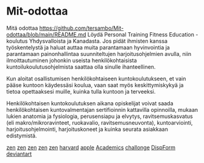 # Mit-odottaa
Mitä odottaa https://github.com/tersambo/Mit-odottaa/blob/main/README.md
Löydä Personal Training Fitness Education -koulutus Yhdysvalloista ja Kanadasta. Jos pidät ihmisten kanssa työskentelystä ja haluat auttaa muita parantamaan hyvinvointia ja parantamaan painonhallintaa suunniteltujen harjoitusohjelmien avulla, niin ilmoittautuminen johonkin useista henkilökohtaisista kuntoilukoulutusohjelmista saattaa olla sinulle ihanteellinen.

Kun aloitat osallistumisen henkilökohtaiseen kuntokoulutukseen, et vain pääse kuntoon käydessäsi koulua, vaan saat myös keskittymiskykyä ja tietoa opettaaksesi muille, kuinka tulla kuntoon ja terveeksi.

Henkilökohtaisen kuntokoulutuksen aikana opiskelijat voivat saada henkilökohtaisen kuntovalmentajan sertifioinnin kattavilla opinnoilla, mukaan lukien anatomia ja fysiologia, perusensiapu ja elvytys, ravitsemuskasvatus (eli makro/mikroravinteet, ruokavalio, ravitsemusneuvonta), kuntoarviointi, harjoitusohjelmointi, harjoituskoneet ja kuinka seurata asiakkaan edistymistä.

<a href="https://zencastr.com/Watch-123Movies-BLACK-ADAM-2022-FullMovie-Online-Streaming">zen</a>
<a href="https://zencastr.com/where-to-black-adam-2k22-online-free-at-home">zen</a>
<a href="https://zencastr.com/Black-Adam-2022-Film-Online-At-123movies">zen</a>
<a href="https://zencastr.com/Where-to-Watch-Black-Adam-Free-Online-Streaming-Today">zen</a>
<a href="https://zencastr.com/Onderwijs-wat-te-verwachten">zen</a>
<a href="https://dataverse.harvard.edu/dataverse/celica-caceane-dataverse/">harvard</a>
<a href="https://podcasts.apple.com/us/podcast/onderwijs-wat-te-verwachten/id1651462782">apple</a>
<a href="https://my.mineralarea.edu/ICS/Academics/LMS/LMS_CSTS/LM-LMS_CSTS-ENG1570_Miller/Education/mymaccedu/alert-software.jnz?portlet=alert-software&amp;screen=View+Post&amp;screenType=next&amp;&amp;Id=5c6c178a-34c8-4cb2-a2aa-9843e20e9133">Academics</a>
<a href="https://challonge.com/z4giphos">challonge</a>
<a href="https://sac.edu/art/Lists/SampleSurvey/DispForm.aspx?ID=106806">DispForm</a>
<a href="https://www.deviantart.com/dligig/journal/Personlig-trning-Fitnessuddannelse-934380766">deviantart</a>
